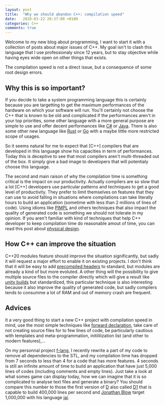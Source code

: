 ```yaml
---
layout: post
title:  "Why we should abandon C++: compilation speed"
date:   2020-03-22 20:37:00 +0100
categories: C++
comments: true
---
```

Welcome to my new blog about programming, I want to start it with a collection of posts about major issues of C++.
My goal isn't to clash this language that I use professionaly since 12 years, but to stay objective while having eyes wide open on other things that exists.

The compilation speed is not a direct issue, but a consequence of some root design errors.

## Why this is so important?
If you decide to take a system programming language this is certainly because you are targetting to get the maximum performances of the hardware on which
your software will run. You'll certainly not choose the C++ that is known to be old and complicated if the performances aren't in your top priorities, some other
language with a more general purpose are simple to use and offer decent performances like [C#] or [Java]. There is also some other new language like [Rust] or [Go] with
a maybe little more restricted scope of usages.

So it seems natural for me to expect that [C++] compilers that are developed in this language show his capacities in term of performances. Today this is deceptive to
see that most compilers aren't multi-threaded out of the box. It simply give a bad image to developers that will potentialy choose this language.

The second and main raison of why the compilation time is something critical is the impact on our productivity. Actually compilers are so slow that a lot [C++]
developers use particular patterns and techniques to get a good level of productivity. They prefer to limit themselves on features that they can use to avoid
falling in situations where compilations can take literally hours to build an application (sometime with less than 2 millions of lines of code).
Using idioms like [PIMPL] and others techniques that also impact the quality of generated code is something we should not tolerate in my opinion.
If you aren't familiar with kind of techniques that help C++ developer to keep compilation time do reasonable amout of time, you can read this post about [physical design].

## How C++ can improve the situation
C++20 modules feature should improve the situation significantly, but sadly it will request a major effort to enable it on existing projects.
I don't think that it will be easy to add [precompiled headers] to standard, but modules are already a kind of but more evoluted. A other thing will the possibility
to give multiple source files to the compiler directly which will give a result like [unity builds] but standardized, this particular technique is also interesting
because it also improve the quality of generated code, but sadly compilers tends to consumme a lot of RAM and out of memory crash are frequent.

## Advices
It a very good thing to start a new C++ project with compilation speed in mind, use the most simple techniques like [forward declaration], take care of not creating
source files for to few lines of code, be particularly cautious with templates and meta-programmation, initililization list (and other to modern features),...

On my personnal project [f-lang], I recently rewrite a part of my code to remove all dependencies to the STL, and my compilation time has dropped from 7 seconds to less than 4
for a code that has more features. 4 seconds is still an infinite amount of time to build an application that have just 5,000 lines of codes (including comments and empty lines).
Just take a look at what somes game can display today, how we can imagine that it is so complicated to analyse text files and generate a binary?
You should compare this number to those the first version of [D] also called [D1] that is capable to build 400,000 lines per second and [Jonathan Blow] target 1,000,000 with his language
[jai].

[C#]: http://csharp.net/
[Java]: https://www.java.com/en/
[Rust]: https://www.rust-lang.org/
[Go]: https://golang.org/
[PIMPL]: https://en.cppreference.com/w/cpp/language/pimpl
[physical design]: https://ourmachinery.com/post/physical-design/
[precompiled headers]: https://en.wikipedia.org/wiki/Precompiled_header
[unity builds]: https://en.wikipedia.org/wiki/Single_Compilation_Unit
[forward declaration]: https://en.wikipedia.org/wiki/Forward_declaration
[f-lang]: https://github.com/Flamaros/f-lang
[D]: https://dlang.org/
[D1]: https://digitalmars.com/d/1.0/index.html
[jai]: https://inductive.no/jai/
[Jonathan Blow]: https://en.wikipedia.org/wiki/Jonathan_Blow

